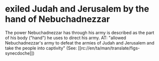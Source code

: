 # exiled Judah and Jerusalem by the hand of Nebuchadnezzar

The power Nebuchadnezzar has through his army is described as the part of his body ("hand") he uses to direct his army. AT: "allowed Nebuchadnezzar's army to defeat the armies of Judah and Jerusalem and take the people into captivity" (See: [[rc://en/ta/man/translate/figs-synecdoche]])

